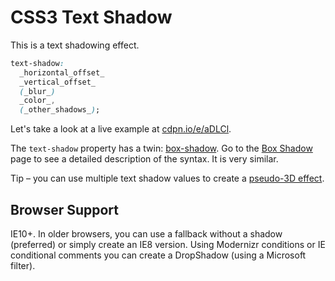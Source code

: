 CSS3 Text Shadow
================

This is a text shadowing effect.

```css
text-shadow:
  _horizontal_offset_
  _vertical_offset_
  (_blur_)
  _color_,
  (_other_shadows_);
```


Let's take a look at a live example at
[cdpn.io/e/aDLCl](http://cdpn.io/e/aDLCl).

The `text-shadow` property has a twin: [box-shadow](css3-box-shadow.md). Go to
the [Box Shadow](css3-box-shadow.md) page to see a detailed description of the
syntax. It is very similar.

Tip – you can use multiple text shadow values to create a [pseudo-3D
effect](http://markdotto.com/playground/3d-text/).

Browser Support
---------------

IE10+. In older browsers, you can use a fallback without a shadow (preferred) or
simply create an IE8 version. Using Modernizr conditions or IE conditional
comments you can create a DropShadow (using a Microsoft filter).
